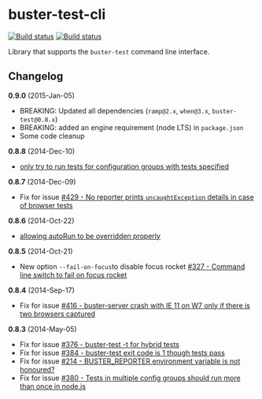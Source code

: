 # buster-test-cli

[![Build status](https://secure.travis-ci.org/busterjs/buster-test-cli.png?branch=master)](http://travis-ci.org/busterjs/buster-test-cli)
[![Build status](https://ci.appveyor.com/api/projects/status/github/busterjs/buster-test-cli?branch=master&svg=true)](https://ci.appveyor.com/project/dominykas/buster-test-cli)

Library that supports the `buster-test` command line interface.


## Changelog

**0.9.0** (2015-Jan-05)

* BREAKING: Updated all dependencies (`ramp@2.x`, `when@3.x`, `buster-test@0.8.x`)
* BREAKING: added an engine requirement (node LTS) in `package.json` 
* Some code cleanup

**0.8.8** (2014-Dec-10)

* [only try to run tests for configuration groups with tests specified](https://github.com/busterjs/buster-test-cli/commit/a1b74d0)

**0.8.7** (2014-Dec-09)

* Fix for issue [#429 - No reporter prints `uncaughtException` details in case of browser tests](https://github.com/busterjs/buster/issues/429)

**0.8.6** (2014-Oct-22)

* [allowing autoRun to be overridden properly](https://github.com/busterjs/buster-test-cli/pull/15)

**0.8.5** (2014-Oct-21)

* New option `--fail-on-focus`to disable focus rocket [#327 - Command line switch to fail on focus rocket](https://github.com/busterjs/buster/issues/327)

**0.8.4** (2014-Sep-17)

* Fix for issue [#416 - buster-server crash with IE 11 on W7 only if there is two browsers captured](https://github.com/busterjs/buster/issues/416)

**0.8.3** (2014-May-05)

* Fix for issue [#376 - buster-test -t for hybrid tests](https://github.com/busterjs/buster/issues/376)
* Fix for issue [#384 - buster-test exit code is 1 though tests pass](https://github.com/busterjs/buster/issues/384)
* Fix for issue [#214 - BUSTER_REPORTER environment variable is not honoured?](https://github.com/busterjs/buster/issues/214)
* Fix for issue [#380 - Tests in multiple config groups should run more than once in node.js](https://github.com/busterjs/buster/issues/380)